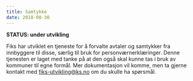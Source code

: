 ```yaml
---
title: Samtykke
date: 2018-08-30 
---
```


**STATUS: under utvikling**

Fiks har utviklet en tjeneste for å forvalte avtaler og samtykker fra innbyggere til disse, særlig til bruk for personværnerklæringer. Denne tjenesten er laget med tanke på at den også skal kunne tas i bruk av kommuner til egne formål. Mer dokumentasjon vil komme, men ta gjerne kontakt med fiks-utvikling@ks.no om du skulle ha spørsmål.
